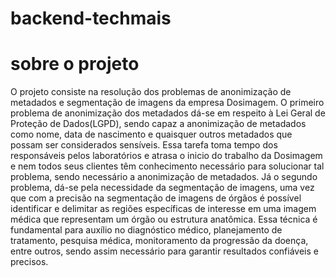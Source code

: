 # backend-techmais
# sobre o projeto

O projeto consiste na resolução dos problemas de anonimização de metadados e segmentação de imagens da empresa Dosimagem. O primeiro problema de anonimização dos metadados dá-se em respeito à Lei Geral de Proteção de Dados(LGPD), sendo capaz a anonimização de metadados como nome, data de nascimento e quaisquer outros metadados que possam ser considerados sensíveis. Essa tarefa toma tempo dos responsáveis pelos laboratórios e atrasa o inicio do trabalho da Dosimagem e nem todos seus clientes têm conhecimento necessário para solucionar tal problema, sendo necessário a anonimização de metadados. 
Já o segundo problema, dá-se pela necessidade da segmentação de imagens, uma vez que com a precisão na segmentação de imagens de órgãos é possível identificar e delimitar as regiões específicas de interesse em uma imagem médica que representam um órgão ou estrutura anatômica. Essa técnica é fundamental para auxílio no diagnóstico médico, planejamento de tratamento, pesquisa médica, monitoramento da progressão da doença, entre outros, sendo assim necessário para garantir resultados confiáveis e precisos.
